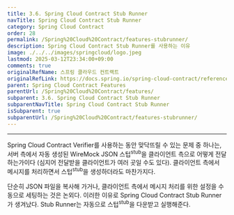 ```yaml
---
title: 3.6. Spring Cloud Contract Stub Runner
navTitle: Spring Cloud Contract Stub Runner
category: Spring Cloud Contract
order: 28
permalink: /Spring%20Cloud%20Contract/features-stubrunner/
description: Spring Cloud Contract Stub Runner를 사용하는 이유
image: ./../../images/springcloud/logo.jpeg
lastmod: 2025-03-12T23:34:00+09:00
comments: true
originalRefName: 스프링 클라우드 컨트랙트
originalRefLink: https://docs.spring.io/spring-cloud-contract/reference/4.2.0/project-features-stubrunner.html
parent: Spring Cloud Contract Features
parentUrl: /Spring%20Cloud%20Contract/features/
subparent: 3.6. Spring Cloud Contract Stub Runner
subparentNavTitle: Spring Cloud Contract Stub Runner
isSubparent: true
subparentUrl: /Spring%20Cloud%20Contract/features-stubrunner/
---
```


---

Spring Cloud Contract Verifier를 사용하는 동안 맞닥뜨릴 수 있는 문제 중 하나는, 서버 측에서 자동 생성된 WireMock JSON 스텁<sup>stub</sup>을 클라이언트 측으로 어떻게 전달하는가이다 (심지어 전달받을 클라이언트가 여러 곳일 수도 있다). 클라이언트 측에서 메시지를 처리하면서 스텁<sup>stub</sup>을 생성하더라도 마찬가지다.

단순히 JSON 파일을 복사해 가거나, 클라이언트 측에서 메시지 처리를 위한 설정을 수동으로 세팅하는 것은 논외다. 이러한 이유로 Spring Cloud Contract Stub Runner가 생겨났다. Stub Runner는 자동으로 스텁<sup>stub</sup>을 다운받고 실행해준다.